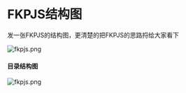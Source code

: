 # FKPJS结构图   
发一张FKPJS的结构图，更清楚的把FKPJS的思路捋给大家看下  

![fkpjs.png](http://www.agzgz.com/uploader/web-911000945015718614776488827802026.png)


#### 目录结构图  
![fkpjs.png](/images/demo/fkp_pic.jpg)  
